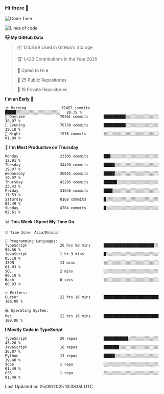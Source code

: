 ### Hi there 👋

<!--START_SECTION:waka-->
![Code Time](http://img.shields.io/badge/Code%20Time-2%2C163%20hrs%2045%20mins-blue)

![Lines of code](https://img.shields.io/badge/From%20Hello%20World%20I%27ve%20Written-69.0%20million%20lines%20of%20code-blue)

**🐱 My GitHub Data** 

> 📦 124.8 kB Used in GitHub's Storage 
 > 
> 🏆 1,423 Contributions in the Year 2025
 > 
> 💼 Opted to Hire
 > 
> 📜 25 Public Repositories 
 > 
> 🔑 18 Private Repositories 
 > 
**I'm an Early 🐤** 

```text
🌞 Morning                37457 commits       █████░░░░░░░░░░░░░░░░░░░░   20.75 % 
🌆 Daytime                70361 commits       ██████████░░░░░░░░░░░░░░░   38.97 % 
🌃 Evening                70739 commits       ██████████░░░░░░░░░░░░░░░   39.18 % 
🌙 Night                  1976 commits        ░░░░░░░░░░░░░░░░░░░░░░░░░   01.09 % 
```
📅 **I'm Most Productive on Thursday** 

```text
Monday                   23305 commits       ███░░░░░░░░░░░░░░░░░░░░░░   12.91 % 
Tuesday                  34420 commits       █████░░░░░░░░░░░░░░░░░░░░   19.07 % 
Wednesday                36055 commits       █████░░░░░░░░░░░░░░░░░░░░   19.97 % 
Thursday                 42295 commits       ██████░░░░░░░░░░░░░░░░░░░   23.43 % 
Friday                   31646 commits       ████░░░░░░░░░░░░░░░░░░░░░   17.53 % 
Saturday                 8108 commits        █░░░░░░░░░░░░░░░░░░░░░░░░   04.49 % 
Sunday                   4704 commits        █░░░░░░░░░░░░░░░░░░░░░░░░   02.61 % 
```


📊 **This Week I Spent My Time On** 

```text
🕑︎ Time Zone: Asia/Manila

💬 Programming Languages: 
TypeScript               20 hrs 50 mins      ███████████████████████░░   93.56 % 
JavaScript               1 hr 9 mins         █░░░░░░░░░░░░░░░░░░░░░░░░   05.18 % 
JSON                     13 mins             ░░░░░░░░░░░░░░░░░░░░░░░░░   01.03 % 
SQL                      2 mins              ░░░░░░░░░░░░░░░░░░░░░░░░░   00.19 % 
Bash                     0 secs              ░░░░░░░░░░░░░░░░░░░░░░░░░   00.03 % 

🔥 Editors: 
Cursor                   22 hrs 16 mins      █████████████████████████   100.00 % 

💻 Operating System: 
Mac                      22 hrs 16 mins      █████████████████████████   100.00 % 
```

**I Mostly Code in TypeScript** 

```text
TypeScript               29 repos            ███████████░░░░░░░░░░░░░░   43.28 % 
JavaScript               18 repos            ███████░░░░░░░░░░░░░░░░░░   26.87 % 
Python                   13 repos            █████░░░░░░░░░░░░░░░░░░░░   19.40 % 
SCSS                     1 repo              ░░░░░░░░░░░░░░░░░░░░░░░░░   01.49 % 
CSS                      1 repo              ░░░░░░░░░░░░░░░░░░░░░░░░░   01.49 % 
```




 Last Updated on 25/09/2025 13:08:04 UTC
<!--END_SECTION:waka-->
